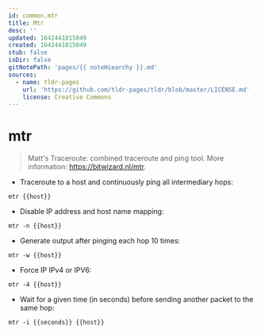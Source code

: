 ```yaml
---
id: common.mtr
title: Mtr
desc: ''
updated: 1642441815049
created: 1642441815049
stub: false
isDir: false
gitNotePath: 'pages/{{ noteHiearchy }}.md'
sources:
  - name: tldr-pages
    url: 'https://github.com/tldr-pages/tldr/blob/master/LICENSE.md'
    license: Creative Commons
---
```

# mtr

> Matt's Traceroute: combined traceroute and ping tool.
> More information: <https://bitwizard.nl/mtr>.

- Traceroute to a host and continuously ping all intermediary hops:

`mtr {{host}}`

- Disable IP address and host name mapping:

`mtr -n {{host}}`

- Generate output after pinging each hop 10 times:

`mtr -w {{host}}`

- Force IP IPv4 or IPV6:

`mtr -4 {{host}}`

- Wait for a given time (in seconds) before sending another packet to the same hop:

`mtr -i {{seconds}} {{host}}`

